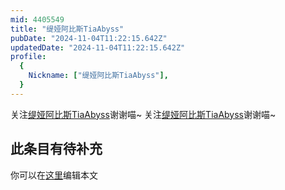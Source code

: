 ```yaml
---
mid: 4405549
title: "缇娅阿比斯TiaAbyss"
pubDate: "2024-11-04T11:22:15.642Z"
updatedDate: "2024-11-04T11:22:15.642Z"
profile:
  {
    Nickname: ["缇娅阿比斯TiaAbyss"],
  }
---
```


关注[缇娅阿比斯TiaAbyss](https://space.bilibili.com/4405549)谢谢喵~ 关注[缇娅阿比斯TiaAbyss](https://space.bilibili.com/4405549)谢谢喵~

## 此条目有待补充
你可以在[这里](https://github.com/Yuhanawa/VTuber.ICU-Content/edit/master/v/缇娅阿比斯TiaAbyss/index.md)编辑本文
